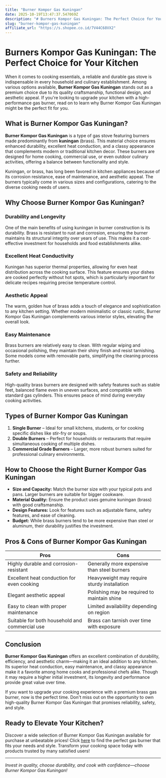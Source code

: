 ```yaml
---
title: "Burner Kompor Gas Kuningan"
date: 2025-10-19T13:47:37.547069Z
description: "# Burners Kompor Gas Kuningan: The Perfect Choice for Your Kitchen..."
slug: "burner-kompor-gas-kuningan"
affiliate_url: "https://s.shopee.co.id/7V44C68VX2"
---
```

# Burners Kompor Gas Kuningan: The Perfect Choice for Your Kitchen

When it comes to cooking essentials, a reliable and durable gas stove is indispensable in every household and culinary establishment. Among various options available, **Burner Kompor Gas Kuningan** stands out as a premium choice due to its quality craftsmanship, functional design, and aesthetic appeal. If you're looking to upgrade your kitchen with a high-performance gas burner, read on to learn why Burner Kompor Gas Kuningan might be the perfect fit for you.

## What is Burner Kompor Gas Kuningan?

**Burner Kompor Gas Kuningan** is a type of gas stove featuring burners made predominantly from **kuningan** (brass). This material choice ensures enhanced durability, excellent heat conduction, and a classy appearance that complements modern or traditional kitchen decor. These burners are designed for home cooking, commercial use, or even outdoor culinary activities, offering a balance between functionality and style.

Kuningan, or brass, has long been favored in kitchen appliances because of its corrosion resistance, ease of maintenance, and aesthetic appeal. The burners typically come in various sizes and configurations, catering to the diverse cooking needs of users.

## Why Choose Burner Kompor Gas Kuningan?

### Durability and Longevity

One of the main benefits of using kuningan in burner construction is its durability. Brass is resistant to rust and corrosion, ensuring the burner maintains its structural integrity over years of use. This makes it a cost-effective investment for households and food establishments alike.

### Excellent Heat Conductivity

Kuningan has superior thermal properties, allowing for even heat distribution across the cooking surface. This feature ensures your dishes are cooked perfectly without hot spots, which is particularly important for delicate recipes requiring precise temperature control.

### Aesthetic Appeal

The warm, golden hue of brass adds a touch of elegance and sophistication to any kitchen setting. Whether modern minimalistic or classic rustic, Burner Kompor Gas Kuningan complements various interior styles, elevating the overall look.

### Easy Maintenance

Brass burners are relatively easy to clean. With regular wiping and occasional polishing, they maintain their shiny finish and resist tarnishing. Some models come with removable parts, simplifying the cleaning process further.

### Safety and Reliability

High-quality brass burners are designed with safety features such as stable feet, balanced flame even in uneven surfaces, and compatible with standard gas cylinders. This ensures peace of mind during everyday cooking activities.

## Types of Burner Kompor Gas Kuningan

1. **Single Burner** – Ideal for small kitchens, students, or for cooking specific dishes like stir-fry or soups.
2. **Double Burners** – Perfect for households or restaurants that require simultaneous cooking of multiple dishes.
3. **Commercial Grade Burners** – Larger, more robust burners suited for professional culinary environments.

## How to Choose the Right Burner Kompor Gas Kuningan

- **Size and Capacity:** Match the burner size with your typical pots and pans. Larger burners are suitable for bigger cookware.
- **Material Quality:** Ensure the product uses genuine kuningan (brass) with good craftsmanship.
- **Design Features:** Look for features such as adjustable flame, safety features, and ease of cleaning.
- **Budget:** While brass burners tend to be more expensive than steel or aluminum, their durability justifies the investment.

## Pros & Cons of Burner Kompor Gas Kuningan

| Pros                                             | Cons                                              |
|--------------------------------------------------|---------------------------------------------------|
| Highly durable and corrosion-resistant         | Generally more expensive than steel burners     |
| Excellent heat conduction for even cooking    | Heavyweight may require sturdy installation    |
| Elegant aesthetic appeal                        | Polishing may be required to maintain shine   |
| Easy to clean with proper maintenance          | Limited availability depending on region       |
| Suitable for both household and commercial use | Brass can tarnish over time with exposure     |

## Conclusion

**Burner Kompor Gas Kuningan** offers an excellent combination of durability, efficiency, and aesthetic charm—making it an ideal addition to any kitchen. Its superior heat conduction, easy maintenance, and classy appearance make it a favorite among home cooks and professional chefs alike. Though it may require a higher initial investment, its longevity and performance provide great value over time.

If you want to upgrade your cooking experience with a premium brass gas burner, now is the perfect time. Don't miss out on the opportunity to own high-quality Burner Kompor Gas Kuningan that promises reliability, safety, and style.

## Ready to Elevate Your Kitchen?

Discover a wide selection of Burner Kompor Gas Kuningan available for purchase at unbeatable prices! Click [here](https://s.shopee.co.id/7V44C68VX2) to find the perfect gas burner that fits your needs and style. Transform your cooking space today with products trusted by many satisfied users!

---

*Invest in quality, choose durability, and cook with confidence—choose Burner Kompor Gas Kuningan!*